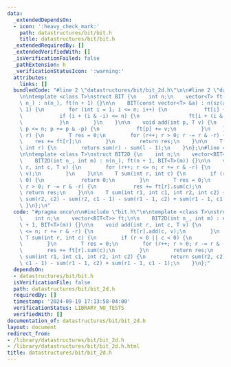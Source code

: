 ```yaml
---
data:
  _extendedDependsOn:
  - icon: ':heavy_check_mark:'
    path: datastructures/bit/bit.h
    title: datastructures/bit/bit.h
  _extendedRequiredBy: []
  _extendedVerifiedWith: []
  _isVerificationFailed: false
  _pathExtension: h
  _verificationStatusIcon: ':warning:'
  attributes:
    links: []
  bundledCode: "#line 2 \"datastructures/bit/bit_2d.h\"\n\n#line 2 \"datastructures/bit/bit.h\"\
    \n\ntemplate <class T>\nstruct BIT {\n    int n;\n    vector<T> ft;\n\n    BIT(int\
    \ n_) : n(n_), ft(n + 1) {}\n\n    BIT(const vector<T> &a) : n(sz(a)), ft(n +\
    \ 1) {\n        for (int i = 1; i <= n; i++) {\n            ft[i] += a[i - 1];\n\
    \            if (i + (i & -i) <= n) {\n                ft[i + (i & -i)] += ft[i];\n\
    \            }\n        }\n    }\n\n    void add(int p, T v) {\n        for (p++;\
    \ p <= n; p += p & -p) {\n            ft[p] += v;\n        }\n    }\n\n    T sum(int\
    \ r) {\n        T res = 0;\n        for (r++; r > 0; r -= r & -r) {\n        \
    \    res += ft[r];\n        }\n        return res;\n    }\n\n    T sum(int l,\
    \ int r) {\n        return sum(r) - sum(l - 1);\n    }\n};\n#line 4 \"datastructures/bit/bit_2d.h\"\
    \n\ntemplate <class T>\nstruct BIT2D {\n    int n;\n    vector<BIT<T>> ft;\n\n\
    \    BIT2D(int n_, int m) : n(n_), ft(n + 1, BIT<T>(m)) {}\n\n    void add(int\
    \ r, int c, T v) {\n        for (r++; r <= n; r += r & -r) {\n            ft[r].add(c,\
    \ v);\n        }\n    }\n\n    T sum(int r, int c) {\n        if (r < 0 || c <\
    \ 0) {\n            return 0;\n        }\n        T res = 0;\n        for (r++;\
    \ r > 0; r -= r & -r) {\n            res += ft[r].sum(c);\n        }\n       \
    \ return res;\n    }\n\n    T sum(int r1, int c1, int r2, int c2) {\n        return\
    \ sum(r2, c2) - sum(r2, c1 - 1) - sum(r1 - 1, c2) + sum(r1 - 1, c1 - 1);\n   \
    \ }\n};\n"
  code: "#pragma once\n\n#include \"bit.h\"\n\ntemplate <class T>\nstruct BIT2D {\n\
    \    int n;\n    vector<BIT<T>> ft;\n\n    BIT2D(int n_, int m) : n(n_), ft(n\
    \ + 1, BIT<T>(m)) {}\n\n    void add(int r, int c, T v) {\n        for (r++; r\
    \ <= n; r += r & -r) {\n            ft[r].add(c, v);\n        }\n    }\n\n   \
    \ T sum(int r, int c) {\n        if (r < 0 || c < 0) {\n            return 0;\n\
    \        }\n        T res = 0;\n        for (r++; r > 0; r -= r & -r) {\n    \
    \        res += ft[r].sum(c);\n        }\n        return res;\n    }\n\n    T\
    \ sum(int r1, int c1, int r2, int c2) {\n        return sum(r2, c2) - sum(r2,\
    \ c1 - 1) - sum(r1 - 1, c2) + sum(r1 - 1, c1 - 1);\n    }\n};"
  dependsOn:
  - datastructures/bit/bit.h
  isVerificationFile: false
  path: datastructures/bit/bit_2d.h
  requiredBy: []
  timestamp: '2024-09-19 17:13:58-04:00'
  verificationStatus: LIBRARY_NO_TESTS
  verifiedWith: []
documentation_of: datastructures/bit/bit_2d.h
layout: document
redirect_from:
- /library/datastructures/bit/bit_2d.h
- /library/datastructures/bit/bit_2d.h.html
title: datastructures/bit/bit_2d.h
---
```

